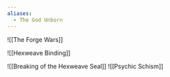 ```yaml
---
aliases:
  - The God Unborn
---
```



![[The Forge Wars]]

![[Hexweave Binding]]

![[Breaking of the Hexweave Seal]]
 ![[Psychic Schism]]

